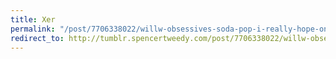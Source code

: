 ```yaml
---
title: Xer
permalink: "/post/7706338022/willw-obsessives-soda-pop-i-really-hope-one"
redirect_to: http://tumblr.spencertweedy.com/post/7706338022/willw-obsessives-soda-pop-i-really-hope-one
---
```


